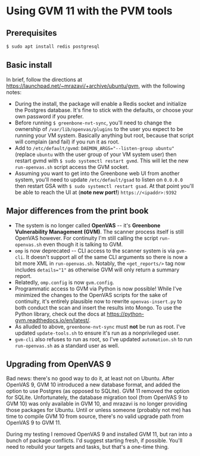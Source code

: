 # Using GVM 11 with the PVM tools

## Prerequisites

``` bash
$ sudo apt install redis postgresql
```

## Basic install

In brief, follow the directions at https://launchpad.net/~mrazavi/+archive/ubuntu/gvm, with the following notes:

* During the install, the package will enable a Redis socket and initialize the Postgres database. It's fine to stick with the defaults, or choose your own password if you prefer.
* Before running `$ greenbone-nvt-sync`, you'll need to change the ownership of `/var/lib/openvas/plugins` to the user you expect to be running your VM system. Basically anything but root, because that script will complain (and fail) if you run it as root.
* Add to `/etc/default/gvmd`: `DAEMON_ARGS="--listen-group ubuntu"` (replace `ubuntu` with the user group of your VM system user) then restart gvmd with `$ sudo systemctl restart gvmd`. This will let the new `run-openvas.sh` script access the GVM socket.
* Assuming you want to get into the Greenbone web UI from another system, you'll need to update `/etc/default/gsad` to listen on `0.0.0.0` then restart GSA with `$ sudo systemctl restart gsad`. At that point you'll be able to reach the UI at (**note new port!**) `https://<ipaddr>:9392`

## Major differences from the print book

* The system is no longer called **OpenVAS** -- it's **Greenbone Vulnerability Management (GVM)**. The scanner process itself is still OpenVAS however. For continuity I'm still calling the script `run-openvas.sh` even though it is talking to GVM.
* `omp` is now deprecated -- CLI access to the scanner system is via `gvm-cli`. It doesn't support all of the same CLI arguments so there is now a bit more XML in `run-openvas.sh`. Notably, the `<get_reports/>` tag now includes `details="1"` as otherwise GVM will only return a summary report.
* Relatedly, `omp.config` is now `gvm.config`.
* Programmatic access to GVM via Python is now possible! While I've minimized the changes to the OpenVAS scripts for the sake of continuity, it's entirely plausible now to rewrite `openvas-insert.py` to both conduct the scan and insert the results into Mongo. To use the Python library, check out the docs at https://python-gvm.readthedocs.io/en/latest/.
* As alluded to above, `greenbone-nvt-sync` must **not** be run as root. I've updated `update-tools.sh` to ensure it's run as a nonprivileged user.
* `gvm-cli` also refuses to run as root, so I've updated `automation.sh` to run `run-openvas.sh` as a standard user as well.

## Upgrading from OpenVAS 9

Bad news: there's no good way to do it, at least not on Ubuntu. After OpenVAS 9, GVM 10 introduced a new database format, and added the option to use Postgres (as opposed to SQLite). GVM 11 removed the option for SQLite. Unfortunately, the database migration tool (from OpenVAS 9 to GVM 10) was only available in GVM 10, and mrazavi is no longer providing those packages for Ubuntu. Until or unless someone (probably not me) has time to compile GVM 10 from source, there's no valid upgrade path from OpenVAS 9 to GVM 11.

During my testing I removed OpenVAS 9 and installed GVM 11, but ran into a bunch of package conflicts. I'd suggest starting fresh, if possible. You'll need to rebuild your targets and tasks, but that's a one-time thing.

